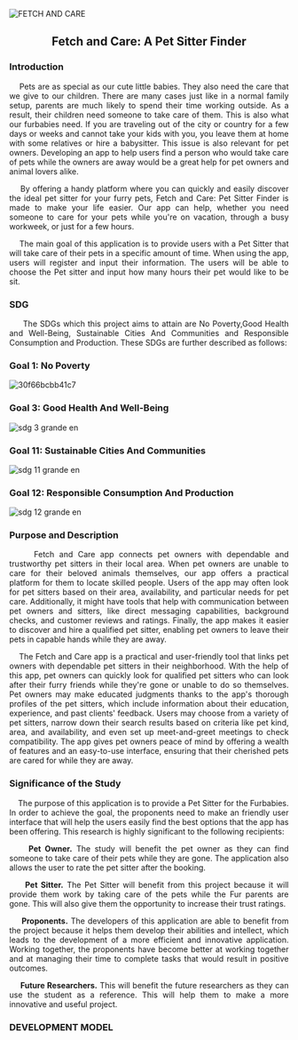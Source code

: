![FETCH AND CARE](https://github.com/yanishiii/Fetch-and-Care-A-Pet-Sitter-Finder-in-Ibaan-Batangas/assets/91609880/9709d5e3-a5d1-409f-a393-d5de0f7a5ee4)
<h2 align="center">Fetch and Care: A Pet Sitter Finder

<h3> Introduction </h3> <i class="fa-solid fa-1"></i>

 <p align=justify>
&nbsp;&nbsp;&nbsp;&nbsp;Pets are as special as our cute little babies. They also need the care that we give to our children. There are many cases just like in a normal family setup, parents are much likely to spend their time working outside. As a result, their children need someone to take care of them. This is also what our furbabies need. If you are traveling out of the city or country for a few days or weeks and cannot take your kids with you, you leave them at home with some relatives or hire a babysitter. This issue is also relevant for pet owners. Developing an app to help users find a person who would take care of pets while the owners are away would be a great help for pet owners and animal lovers alike.
  
 <p align=justify>
&nbsp;&nbsp;&nbsp;&nbsp;By offering a handy platform where you can quickly and easily discover the ideal pet sitter for your furry pets, Fetch and Care: Pet Sitter Finder is made to make your life easier. Our app can help, whether you need someone to care for your pets while you're on vacation, through a busy workweek, or just for a few hours.
  
 <p align=justify>
&nbsp;&nbsp;&nbsp;&nbsp;The main goal of this application is to provide users with a Pet Sitter that will take care of their pets in a specific amount of time. When using the app, users will register and input their information. The users will be able to choose the Pet sitter and input how many hours their pet would like to be sit.


<h3> SDG </h3> <i class="fa-solid fa-1"></i>

<p align=justify> &nbsp;&nbsp;&nbsp;&nbsp; The SDGs which this project aims to attain are No Poverty,Good Health and Well-Being, Sustainable Cities And Communities and Responsible Consumption and Production. These SDGs are further described as follows:

<h3>Goal 1: No Poverty</h3> <i class="fa-solid fa-1"></i>

![30f66bcbb41c7](https://github.com/yanishiii/Fetch-and-Care-A-Pet-Sitter-Finder-in-Ibaan-Batangas/assets/91609880/92b66583-480c-45e9-9a55-2a71405aabb7)

<h3>Goal 3: Good Health And Well-Being</h3> <i class="fa-solid fa-1"></i>

![sdg 3 grande en](https://github.com/yanishiii/Fetch-and-Care-A-Pet-Sitter-Finder-in-Ibaan-Batangas/assets/91609880/c60a6f3f-2db8-447a-b546-c1c01f8d0070)

<h3>Goal 11: Sustainable Cities And Communities</h3> <i class="fa-solid fa-1"></i>

![sdg 11 grande en](https://github.com/yanishiii/Fetch-and-Care-A-Pet-Sitter-Finder-in-Ibaan-Batangas/assets/91609880/44ed2fe8-9461-494e-9da9-e6b3c9dc1e7d)

<h3>Goal 12: Responsible Consumption And Production</h3> <i class="fa-solid fa-1"></i>

![sdg 12 grande en](https://github.com/yanishiii/Fetch-and-Care-A-Pet-Sitter-Finder-in-Ibaan-Batangas/assets/91609880/24dcba90-0a00-4fb4-89c4-3757afa25542)

 <h3> Purpose and Description </h3> <i class="fa-solid fa-1"></i>
 
<p align=justify> &nbsp;&nbsp;&nbsp;&nbsp; Fetch and Care app connects pet owners with dependable and trustworthy pet sitters in their local area. When pet owners are unable to care for their beloved animals themselves, our app offers a practical platform for them to locate skilled people. Users of the app may often look for pet sitters based on their area, availability, and particular needs for pet care. Additionally, it might have tools that help with communication between pet owners and sitters, like direct messaging capabilities, background checks, and customer reviews and ratings. Finally, the app makes it easier to discover and hire a qualified pet sitter, enabling pet owners to leave their pets in capable hands while they are away.

<p align=justify> &nbsp;&nbsp;&nbsp;&nbsp;The Fetch and Care app is a practical and user-friendly tool that links pet owners with dependable pet sitters in their neighborhood. With the help of this app, pet owners can quickly look for qualified pet sitters who can look after their furry friends while they're gone or unable to do so themselves. Pet owners may make educated judgments thanks to the app's thorough profiles of the pet sitters, which include information about their education, experience, and past clients' feedback. Users may choose from a variety of pet sitters, narrow down their search results based on criteria like pet kind, area, and availability, and even set up meet-and-greet meetings to check compatibility. The  app gives pet owners peace of mind by offering a wealth of features and an easy-to-use interface, ensuring that their cherished pets are cared for while they are away.




 <h3> Significance of the Study </h3> <i class="fa-solid fa-1"></i>
 
<p align=justify> &nbsp;&nbsp;&nbsp;&nbsp;The purpose of this application is to provide a Pet Sitter for the Furbabies. In order to achieve the goal, the proponents need to make an friendly user interface that will help the users easily find the best options that the app has been offering. This research is highly significant to the following recipients:

<p align=justify><b> &nbsp;&nbsp;&nbsp;&nbsp; Pet Owner.</b> The study will benefit the pet owner as they can find someone to take care of their pets while they are gone. The application also allows the user to rate the pet sitter after the booking. 

<p align=justify><b> &nbsp;&nbsp;&nbsp;&nbsp; Pet Sitter.</b>  The Pet Sitter will benefit from this project because it will provide them work by taking care of the pets while the Fur parents are gone. This will also give them the opportunity to increase their trust ratings. 

<p align=justify><b> &nbsp;&nbsp;&nbsp;&nbsp; Proponents.</b> The developers of this application are able to benefit from the project because it helps them develop their abilities and intellect, which leads to the development of a more efficient and innovative application. Working together, the proponents have become better at working together and at managing their time to complete tasks that would result in positive outcomes.
 
<p align=justify><b> &nbsp;&nbsp;&nbsp;&nbsp; Future Researchers.</b> This will benefit the future researchers as they can use the student as a reference. This will help them to make a more innovative and useful project.


<h3> DEVELOPMENT MODEL </h3> <i class="fa-solid fa-1"></i>

